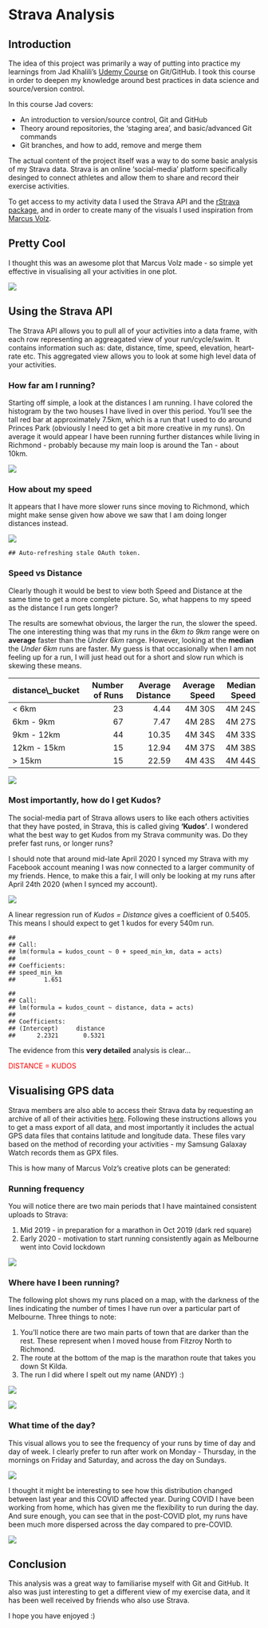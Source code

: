 Strava Analysis
================

Introduction
------------

The idea of this project was primarily a way of putting into practice my
learnings from Jad Khalili’s [Udemy
Course](https://www.udemy.com/course/git-expert-4-hours/) on Git/GitHub.
I took this course in order to deepen my knowledge around best practices
in data science and source/version control.

In this course Jad covers:

-   An introduction to version/source control, Git and GitHub
-   Theory around repositories, the ‘staging area’, and basic/advanced
    Git commands
-   Git branches, and how to add, remove and merge them

The actual content of the project itself was a way to do some basic
analysis of my Strava data. Strava is an online ‘social-media’ platform
specifically desinged to connect athletes and allow them to share and
record their exercise activities.

To get access to my activity data I used the Strava API and the [rStrava
package](https://github.com/fawda123/rStrava), and in order to create
many of the visuals I used inspiration from [Marcus
Volz](https://github.com/marcusvolz/strava).

Pretty Cool
-----------

I thought this was an awesome plot that Marcus Volz made - so simple yet
effective in visualising all your activities in one plot.

![](README_files/figure-gfm/cars-1.png)<!-- -->

Using the Strava API
--------------------

The Strava API allows you to pull all of your activities into a data
frame, with each row representing an aggreagated view of your
run/cycle/swim. It contains information such as: date, distance, time,
speed, elevation, heart-rate etc. This aggregated view allows you to
look at some high level data of your activities.

### How far am I running?

Starting off simple, a look at the distances I am running. I have
colored the histogram by the two houses I have lived in over this
period. You’ll see the tall red bar at approximately 7.5km, which is a
run that I used to do around Princes Park (obviously I need to get a bit
more creative in my runs). On average it would appear I have been
running further distances while living in Richmond - probably because my
main loop is around the Tan - about 10km.

![](README_files/figure-gfm/run%20distance-1.png)<!-- -->

### How about my speed

It appears that I have more slower runs since moving to Richmond, which
might make sense given how above we saw that I am doing longer distances
instead.

![](README_files/figure-gfm/run%20speed-1.png)<!-- -->

    ## Auto-refreshing stale OAuth token.

### Speed vs Distance

Clearly though it would be best to view both Speed and Distance at the
same time to get a more complete picture. So, what happens to my speed
as the distance I run gets longer?

The results are somewhat obvious, the larger the run, the slower the
speed. The one interesting thing was that my runs in the *6km to 9km*
range were on **average** faster than the *Under 6km* range. However,
looking at the **median** the *Under 6km* runs are faster. My guess is
that occasionally when I am not feeling up for a run, I will just head
out for a short and slow run which is skewing these means.

<table>
<thead>
<tr>
<th style="text-align:left;">
distance\_bucket
</th>
<th style="text-align:right;">
Number of Runs
</th>
<th style="text-align:right;">
Average Distance
</th>
<th style="text-align:right;">
Average Speed
</th>
<th style="text-align:right;">
Median Speed
</th>
</tr>
</thead>
<tbody>
<tr>
<td style="text-align:left;">
&lt; 6km
</td>
<td style="text-align:right;">
23
</td>
<td style="text-align:right;">
4.44
</td>
<td style="text-align:right;">
4M 30S
</td>
<td style="text-align:right;">
4M 24S
</td>
</tr>
<tr>
<td style="text-align:left;">
6km - 9km
</td>
<td style="text-align:right;">
67
</td>
<td style="text-align:right;">
7.47
</td>
<td style="text-align:right;">
4M 28S
</td>
<td style="text-align:right;">
4M 27S
</td>
</tr>
<tr>
<td style="text-align:left;">
9km - 12km
</td>
<td style="text-align:right;">
44
</td>
<td style="text-align:right;">
10.35
</td>
<td style="text-align:right;">
4M 34S
</td>
<td style="text-align:right;">
4M 33S
</td>
</tr>
<tr>
<td style="text-align:left;">
12km - 15km
</td>
<td style="text-align:right;">
15
</td>
<td style="text-align:right;">
12.94
</td>
<td style="text-align:right;">
4M 37S
</td>
<td style="text-align:right;">
4M 38S
</td>
</tr>
<tr>
<td style="text-align:left;">
&gt; 15km
</td>
<td style="text-align:right;">
15
</td>
<td style="text-align:right;">
22.59
</td>
<td style="text-align:right;">
4M 43S
</td>
<td style="text-align:right;">
4M 44S
</td>
</tr>
</tbody>
</table>

![](README_files/figure-gfm/speed%20vs%20distance-1.png)<!-- -->

### Most importantly, how do I get Kudos?

The social-media part of Strava allows users to like each others
activities that they have posted, in Strava, this is called giving
**‘Kudos’**. I wondered what the best way to get Kudos from my Strava
community was. Do they prefer fast runs, or longer runs?

I should note that around mid-late April 2020 I synced my Strava with my
Facebook account meaning I was now connected to a larger community of my
friends. Hence, to make this a fair, I will only be looking at my runs
after April 24th 2020 (when I synced my account).

![](README_files/figure-gfm/kudos-1.png)<!-- -->

A linear regression run of *Kudos = Distance* gives a coefficient of
0.5405. This means I should expect to get 1 kudos for every 540m run.

    ## 
    ## Call:
    ## lm(formula = kudos_count ~ 0 + speed_min_km, data = acts)
    ## 
    ## Coefficients:
    ## speed_min_km  
    ##        1.651

    ## 
    ## Call:
    ## lm(formula = kudos_count ~ distance, data = acts)
    ## 
    ## Coefficients:
    ## (Intercept)     distance  
    ##      2.2321       0.5321

The evidence from this **very detailed** analysis is clear…

<span style="     color: red !important;">DISTANCE = KUDOS</span>

Visualising GPS data
--------------------

Strava members are also able to access their Strava data by requesting
an archive of all of their activities
[here](https://support.strava.com/hc/en-us/articles/216918437-Exporting-your-Data-and-Bulk-Export).
Following these instructions allows you to get a mass export of all
data, and most importantly it includes the actual GPS data files that
contains latitude and longitude data. These files vary based on the
method of recording your activities - my Samsung Galaxay Watch records
them as GPX files.

This is how many of Marcus Volz’s creative plots can be generated:

### Running frequency

You will notice there are two main periods that I have maintained
consistent uploads to Strava:

1.  Mid 2019 - in preparation for a marathon in Oct 2019 (dark red
    square)
2.  Early 2020 - motivation to start running consistently again as
    Melbourne went into Covid lockdown

![](README_files/figure-gfm/runs-1.png)<!-- -->

### Where have I been running?

The following plot shows my runs placed on a map, with the darkness of
the lines indicating the number of times I have run over a particular
part of Melbourne. Three things to note:

1.  You’ll notice there are two main parts of town that are darker than
    the rest. These represent when I moved house from Fitzroy North to
    Richmond.
2.  The route at the bottom of the map is the marathon route that takes
    you down St Kilda.
3.  The run I did where I spelt out my name (ANDY) :)

![](www/andy-runs.gif)

![](README_files/figure-gfm/map-1.png)<!-- -->

### What time of the day?

This visual allows you to see the frequency of your runs by time of day
and day of week. I clearly prefer to run after work on Monday -
Thursday, in the mornings on Friday and Saturday, and across the day on
Sundays.

![](README_files/figure-gfm/time%20of%20day-1.png)<!-- -->

I thought it might be interesting to see how this distribution changed
between last year and this COVID affected year. During COVID I have been
working from home, which has given me the flexibility to run during the
day. And sure enough, you can see that in the post-COVID plot, my runs
have been much more dispersed across the day compared to pre-COVID.

![](README_files/figure-gfm/time%20of%20day%202-1.png)<!-- -->

Conclusion
----------

This analysis was a great way to familiarise myself with Git and GitHub.
It also was just interesting to get a different view of my exercise
data, and it has been well received by friends who also use Strava.

I hope you have enjoyed :)
